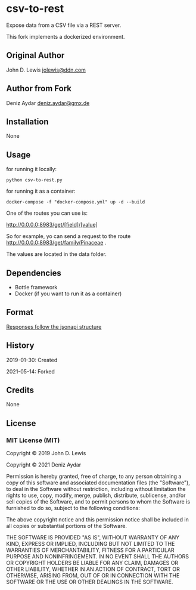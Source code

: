 # csv-to-rest

Expose data from a CSV file via a REST server.

This fork implements a dockerized environment.

## Original Author

John D. Lewis <jolewis@ddn.com>

## Author from Fork

Deniz Aydar <deniz.aydar@gmx.de>

## Installation

None

## Usage

for running it locally:
```
python csv-to-rest.py
```

for running it as a container:
```
docker-compose -f "docker-compose.yml" up -d --build 
```

One of the routes you can use is:

http://0.0.0.0:8983/get/[field]/[value]


So for example, yo can send a request to the route http://0.0.0.0:8983/get/family/Pinaceae .

The values are located in the data folder.

## Dependencies

- Bottle framework
- Docker (if you want to run it as a container)

## Format

[Responses follow the jsonapi structure](https://jsonapi.org/format/ "JSONAPI home page")

## History

2019-01-30: Created

2021-05-14: Forked

## Credits

None

## License

### MIT License (MIT) ###

Copyright &copy; 2019 John D. Lewis

Copyright &copy; 2021 Deniz Aydar

Permission is hereby granted, free of charge, to any person obtaining a copy of this software and associated documentation files (the "Software"), to deal in the Software without restriction, including without limitation the rights to use, copy, modify, merge, publish, distribute, sublicense, and/or sell copies of the Software, and to permit persons to whom the Software is furnished to do so, subject to the following conditions:

The above copyright notice and this permission notice shall be included in all copies or substantial portions of the Software.

THE SOFTWARE IS PROVIDED "AS IS", WITHOUT WARRANTY OF ANY KIND, EXPRESS OR IMPLIED, INCLUDING BUT NOT LIMITED TO THE WARRANTIES OF MERCHANTABILITY, FITNESS FOR A PARTICULAR PURPOSE AND NONINFRINGEMENT. IN NO EVENT SHALL THE AUTHORS OR COPYRIGHT HOLDERS BE LIABLE FOR ANY CLAIM, DAMAGES OR OTHER LIABILITY, WHETHER IN AN ACTION OF CONTRACT, TORT OR OTHERWISE, ARISING FROM, OUT OF OR IN CONNECTION WITH THE SOFTWARE OR THE USE OR OTHER DEALINGS IN THE SOFTWARE.
